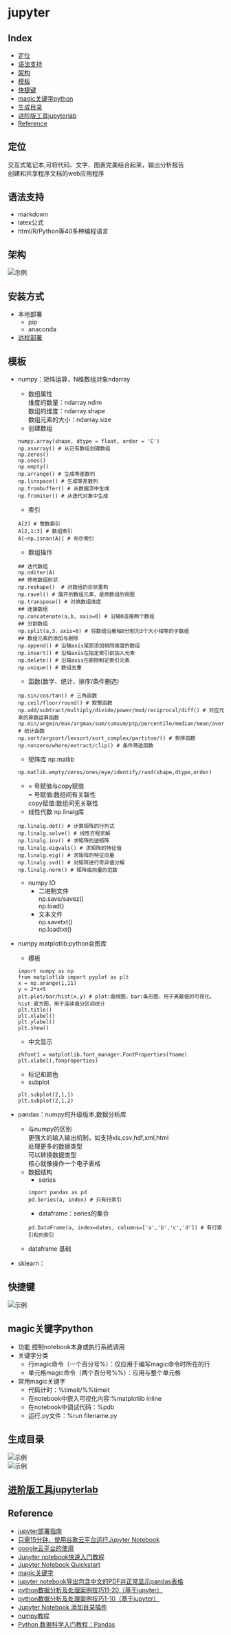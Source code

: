 jupyter
===

Index
---
- [定位](#定位)
- [语法支持](#语法支持)
- [架构](#架构)
- [模板](#模板)
- [快捷键](#快捷键)
- [magic关键字python](#magic关键字python)
- [生成目录](#生成目录)
- [进阶版工具jupyterlab](#进阶版工具jupyterlab)
- [Reference](#Reference)

## 定位
交互式笔记本,可将代码、文字、图表完美结合起来，输出分析报告<br/>
创建和共享程序文档的web应用程序

## 语法支持
- markdown
- latex公式
- html/R/Python等40多种编程语言<br/>

## 架构
![示例](../图片/jupyter架构.png)


## 安装方式
- 本地部署
  - pip
  - anaconda
- [远程部署](https://blog.csdn.net/weixin_41079550/article/details/89199254)
 
## 模板
- numpy：矩阵运算，N维数组对象ndarray
  - 数组属性<br/>
  维度的数量：ndarray.ndim<br/>
  数组的维度：ndarray.shape<br/>
  数组元素的大小：ndarray.size
  - 创建数组
  ```
  numpy.array(shape, dtype = float, order = 'C')
  np.asarray() # 从已有数组创建数组
  np.zeros()
  np.ones()
  np.empty()
  np.arrange() # 生成等差数列
  np.linspace() # 生成等差数列
  np.frombuffer() # 从数据流中生成
  np.fromiter() # 从迭代对象中生成
  ```
  - 索引
  ```
  A[2] # 整数索引
  A[2,1:3] # 数组索引
  A[~np.isnan(A)] # 布尔索引
  ```
  - 数组操作
  ```
  ## 迭代数组
  np.nditer(A)
  ## 修改数组形状
  np.reshape()  # 对数组的形状重构
  np.ravel() # 展开的数组元素，是原数组的视图
  np.transpose() # 对换数组维度
  ## 连接数组
  np.concatenate(a,b, axis=0) # 沿轴0连接两个数组
  ## 分割数组
  np.split(a,3，axis=0) # 将数组沿着轴0分割为3个大小相等的子数组
  ## 数组元素的添加与删除
  np.append() # 沿轴axis尾部添加相同维度的数组
  np.insert() # 沿轴axis在指定索引前加入元素
  np.delete() # 沿轴axis在删除制定索引元素
  np.unique() # 数组去重
  ```
  -  函数(数学、统计、排序/条件删选)
  ```
  np.sin/cos/tan() # 三角函数
  np.ceil/floor/round() # 取整函数
  np.add/subtract/multiply/divide/power/mod/reciprocal/diff() # 对应元素的算数运算函数
  np.min/argmin/max/argmax/sum/cumsum/ptp/percentile/median/mean/average/std/var() # 统计函数
  np.sort/argsort/lexsort/sort_complex/partiton/() # 排序函数
  np.nonzero/where/extract/clip() # 条件筛选函数  
  ```
  - 矩阵库 np.matlib
  ```
  np.matlib.empty/zeros/ones/eye/identify/rand(shape,dtype,order)
  ```
  - = 号赋值与copy赋值<br/>
  = 号赋值:数组间有关联性<br/>
  copy赋值:数组间无关联性
  - 线性代数 np.linalg库
  ```
  np.linalg.det() # 计算矩阵的行列式
  np.linalg.solve() # 线性方程求解
  np.linalg.inv() # 求矩阵的逆矩阵
  np.linalg.eigvals() # 求矩阵的特征值
  np.linalg.eig() # 求矩阵的特征向量
  np.linalg.svd() # 对矩阵进行奇异值分解
  np.linalg.norm() # 矩阵或向量的范数
  ```
  - numpy IO
    - 二进制文件<br/>
    np.save/savez()<br/>
    np.load()
    - 文本文件<br/>
    np.savetxt()<br/>
    np.loadtxt()  
- numpy matplotlib:python会图库
  - 模板<br/>
  ```
  import numpy as np
  from matplotlib import pyplot as plt
  x = np.arange(1,11)
  y = 2*x+5
  plt.plot/bar/hist(x,y) # plot:曲线图，bar:条形图，用于离散值的可视化，hist:直方图，用于连续值分区间统计
  plt.title()
  plt.xlabel()
  plt.ylabel()
  plt.show()
  ```
  - 中文显示<br/>
  ```
  zhfont1 = matplotlib.font_manager.FontProperties(fname)
  plt.xlabel(,fonproperties)
  ```
  - 标记和颜色
  - subplot
  ```
  plt.subplot(2,1,1)
  plt.subplot(2,1,2)
  ```  
- pandas：numpy的升级版本,数据分析库
  - 与numpy的区别<br/>
  更强大的输入输出机制，如支持xls,csv,hdf,xml,html<br/>
  处理更多的数据类型<br/>
  可以转换数据类型<br/>
  核心就像操作一个电子表格<br/>
  - 数据结构
    - series
    ```
    import pandas as pd
    pd.Series(a, index) # 只有行索引
    ```
    - dataframe：series的集合
    ```
    pd.DataFrame(a, index=dates, columns=['a','b','c','d']) # 有行索引和列索引
    ```
  - dataframe 基础


- sklearn：

## 快捷键
![示例](../图片/jupyter快捷键.png)

## magic关键字python
- 功能
控制notebook本身或执行系统调用
- 关键字分类
  - 行magic命令（一个百分号%）：仅应用于编写magic命令时所在的行
  - 单元格magic命令（两个百分号%%）：应用与整个单元格
- 常用magic关键字
  - 代码计时：%timeit/%%timeit
  - 在notebook中嵌入可视化内容:%matplotlib inline
  - 在notebook中调试代码：%pdb
  - 运行.py文件：%run filename.py
  

## 生成目录
![示例](../图片/jupyter生成目录1.png)<br/>
![示例](../图片/jupyter生成目录2.png)

## [进阶版工具jupyterlab](https://www.jianshu.com/p/90982d195160)

## Reference
- [jupyter部署指南](https://blog.csdn.net/weixin_41079550/article/details/89199254)
- [只需15分钟，使用谷歌云平台运行Jupyter Notebook](https://blog.csdn.net/Uwr44UOuQcNsUQb60zk2/article/details/78610044)
- [google云平台的使用](https://blog.csdn.net/golduty2/article/details/82151407)
- [Jupyter notebook快速入门教程](https://cloud.tencent.com/developer/news/208412)
- [Jupyter Notebook Quickstart](https://jupyter.readthedocs.io/en/latest/content-quickstart.html)
- [magic关键字](https://www.jianshu.com/p/97fd13a71d93)
- [jupyter notebook导出包含中文的PDF并正常显示pandas表格](https://www.jianshu.com/p/e97946777866)
- [python数据分析及处理案例技巧11-20（基于jupyter）](https://blog.csdn.net/pbgc396dwxjb77f2je/article/details/78786978)
- [python数据分析及处理案例技巧1-10（基于jupyter）](https://blog.csdn.net/PbGc396Dwxjb77F2je/article/details/78786979)
- [Jupyter Notebook 添加目录插件](https://www.jianshu.com/p/7687c6bec65e)
- [numpy教程](https://www.runoob.com/numpy/numpy-terating-over-array.html)
- [Python 数据科学入门教程：Pandas](https://www.jianshu.com/p/d9774cf1fea5)

